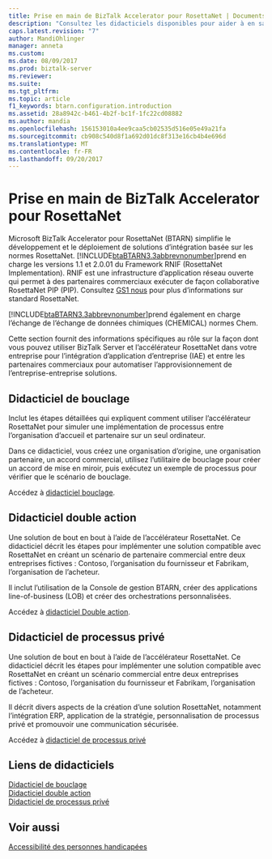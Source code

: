 ```yaml
---
title: Prise en main de BizTalk Accelerator pour RosettaNet | Documents Microsoft
description: "Consultez les didacticiels disponibles pour aider à en savoir plus et prise en main l’accélérateur RosettaNet (BTARN) dans BizTalk Server"
caps.latest.revision: "7"
author: MandiOhlinger
manager: anneta
ms.custom: 
ms.date: 08/09/2017
ms.prod: biztalk-server
ms.reviewer: 
ms.suite: 
ms.tgt_pltfrm: 
ms.topic: article
f1_keywords: btarn.configuration.introduction
ms.assetid: 28a8942c-b461-4b2f-bc1f-1fc22cd08882
ms.author: mandia
ms.openlocfilehash: 156153010a4ee9caa5cb02535d516e05e49a21fa
ms.sourcegitcommit: cb908c540d8f1a692d01dc8f313e16cb4b4e696d
ms.translationtype: MT
ms.contentlocale: fr-FR
ms.lasthandoff: 09/20/2017
---
```

# <a name="get-started-with-biztalk-accelerator-for-rosettanet"></a>Prise en main de BizTalk Accelerator pour RosettaNet
Microsoft BizTalk Accelerator pour RosettaNet (BTARN) simplifie le développement et le déploiement de solutions d’intégration basée sur les normes RosettaNet. [!INCLUDE[btaBTARN3.3abbrevnonumber](../../includes/btabtarn3-3abbrevnonumber-md.md)]prend en charge les versions 1.1 et 2.0.01 du Framework RNIF (RosettaNet Implementation). RNIF est une infrastructure d’application réseau ouverte qui permet à des partenaires commerciaux exécuter de façon collaborative RosettaNet PIP (PIP). Consultez [GS1 nous](http://go.microsoft.com/fwlink/?LinkID=33859) pour plus d’informations sur standard RosettaNet.
  
 [!INCLUDE[btaBTARN3.3abbrevnonumber](../../includes/btabtarn3-3abbrevnonumber-md.md)]prend également en charge l’échange de l’échange de données chimiques (CHEMICAL) normes Chem.  
  
Cette section fournit des informations spécifiques au rôle sur la façon dont vous pouvez utiliser BizTalk Server et l’accélérateur RosettaNet dans votre entreprise pour l’intégration d’application d’entreprise (IAE) et entre les partenaires commerciaux pour automatiser l’approvisionnement de l’entreprise-entreprise solutions.  

## <a name="loopback-tutorial"></a>Didacticiel de bouclage

Inclut les étapes détaillées qui expliquent comment utiliser l’accélérateur RosettaNet pour simuler une implémentation de processus entre l’organisation d’accueil et partenaire sur un seul ordinateur.

Dans ce didacticiel, vous créez une organisation d’origine, une organisation partenaire, un accord commercial, utilisez l’utilitaire de bouclage pour créer un accord de mise en miroir, puis exécutez un exemple de processus pour vérifier que le scénario de bouclage.

Accédez à [didacticiel bouclage](loopback-tutorial.md). 

## <a name="double-action-tutorial"></a>Didacticiel double action

Une solution de bout en bout à l’aide de l’accélérateur RosettaNet. Ce didacticiel décrit les étapes pour implémenter une solution compatible avec RosettaNet en créant un scénario de partenaire commercial entre deux entreprises fictives : Contoso, l’organisation du fournisseur et Fabrikam, l’organisation de l’acheteur.

Il inclut l’utilisation de la Console de gestion BTARN, créer des applications line-of-business (LOB) et créer des orchestrations personnalisées.

Accédez à [didacticiel Double action](double-action-tutorial.md). 


## <a name="private-process-tutorial"></a>Didacticiel de processus privé
Une solution de bout en bout à l’aide de l’accélérateur RosettaNet. Ce didacticiel décrit les étapes pour implémenter une solution compatible avec RosettaNet en créant un scénario commercial entre deux entreprises fictives : Contoso, l’organisation du fournisseur et Fabrikam, l’organisation de l’acheteur.

Il décrit divers aspects de la création d’une solution RosettaNet, notamment l’intégration ERP, application de la stratégie, personnalisation de processus privé et promouvoir une communication sécurisée.

Accédez à [didacticiel de processus privé](private-process-tutorial.md)


## <a name="tutorial-links"></a>Liens de didacticiels
[Didacticiel de bouclage](loopback-tutorial.md)  
[Didacticiel double action](double-action-tutorial.md)  
[Didacticiel de processus privé](private-process-tutorial.md)

## <a name="see-also"></a>Voir aussi
[Accessibilité des personnes handicapées](accessibility-for-people-with-disabilities3.md)